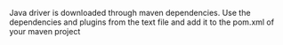 Java driver is downloaded through maven dependencies.
Use the dependencies and plugins from the text file and add it to the pom.xml of your maven project
